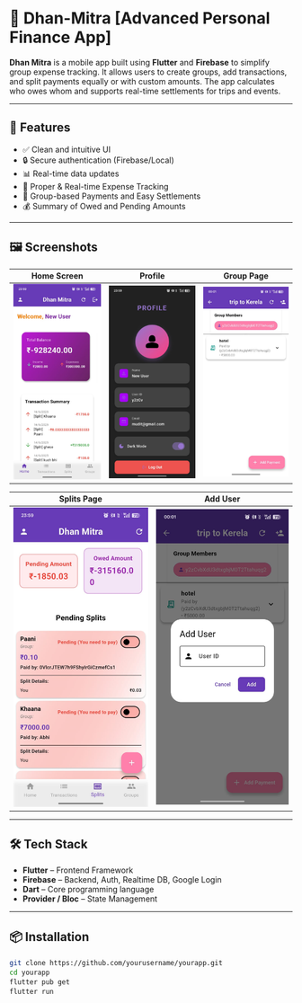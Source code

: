 # 📱 Dhan-Mitra [Advanced Personal Finance App]

**Dhan Mitra** is a mobile app built using **Flutter** and **Firebase** to simplify group expense tracking. It allows users to create groups, add transactions, and split payments equally or with custom amounts. The app calculates who owes whom and supports real-time settlements for trips and events.

---

## 🚀 Features

- ✅ Clean and intuitive UI  
- 🔒 Secure authentication (Firebase/Local)  
- 📊 Real-time data updates  
- 🧾 Proper & Real-time Expense Tracking  
- 👥 Group-based Payments and Easy Settlements  
- 💰 Summary of Owed and Pending Amounts  

---

## 🖼️ Screenshots

| Home Screen | Profile | Group Page |
|-------------|---------|-------------|
| ![Home](screenshots/home.jpg) | ![Profile](screenshots/profile.jpg) | ![Group](screenshots/groupPage.jpg) |

| Splits Page | Add User |
|-------------|----------|
| ![Splits](screenshots/splits.jpg) | ![Add User](screenshots/addUser.jpg) |

---

## 🛠️ Tech Stack

- **Flutter** – Frontend Framework  
- **Firebase** – Backend, Auth, Realtime DB, Google Login  
- **Dart** – Core programming language  
- **Provider / Bloc** – State Management  

---

## 📦 Installation

```bash
git clone https://github.com/yourusername/yourapp.git
cd yourapp
flutter pub get
flutter run
